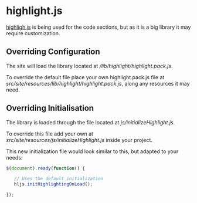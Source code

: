 # highlight.js

[highligh.js][highlight] is being used for the code sections, but as it is a big library it may require customization.

## Overriding Configuration

The site will load the library located at */lib/highlight/highlight.pack.js*.

To override the default file place your own highlight.pack.js file at *src/site/resources/lib/highlight/highlight.pack.js*, along any resources it may need.

## Overriding Initialisation

The library is loaded through the file located at *js/initializeHighlight.js*. 

To override this file add your own at *src/site/resources/js/initializeHighlight.js* inside your project.

This new initialization file would look similar to this, but adapted to your needs:

```javascript
$(document).ready(function() {

   // Uses the default initialization
   hljs.initHighlightingOnLoad();

});
```

[highlight]: https://highlightjs.org/
